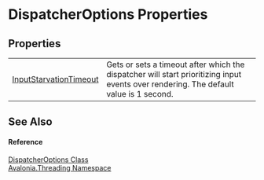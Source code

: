 # DispatcherOptions Properties




## Properties
<table>
<tr>
<td><a href="P_Avalonia_Threading_DispatcherOptions_InputStarvationTimeout">InputStarvationTimeout</a></td>
<td>Gets or sets a timeout after which the dispatcher will start prioritizing input events over rendering. The default value is 1 second.</td>
</tr>
</table>

## See Also


#### Reference
<a href="T_Avalonia_Threading_DispatcherOptions">DispatcherOptions Class</a>  
<a href="N_Avalonia_Threading">Avalonia.Threading Namespace</a>  

